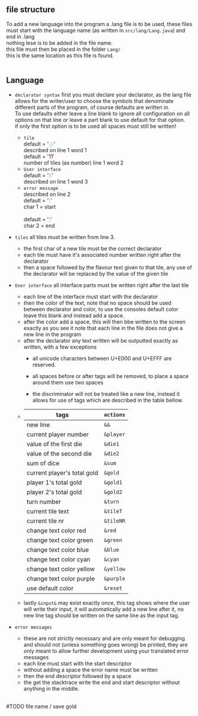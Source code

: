 ## file structure
To add a new language into the program a .lang file is to be used, these files must start with the language name (as written in `src/lang/Lang.java`) and end in .lang<br>
nothing lese is to be added in the file name.<br>
this file must then be placed in the folder `Lang/`<br>
this is the same location as this file is found.
<br><br>
## Language
- `declarator syntax` first you must declare your declarator, as the lang file allows for the writer/user to choose the symbols that denominate different parts of the program, of course defaults are written in. <br>To use defaults either leave a line blank to ignore all configuration on all options on that line or leave a part blank to use default for that option.<br>if only the first  option is to be used all spaces must still be written!

  - `tile`<br>
  default = '<span style="color:lightgreen">@</span>'<br>
  described on line 1 word 1<br>
  default = '11'<br>
  number of tiles (as number) line 1 word 2
  - `User interface`<br>
  default = '<span style="color:lightgreen">&</span>'<br>
  described on line 1 word 3
  - `error message`<br>
  described on line 2<br>
  default = '<span style="color:lightgreen">[</span>'<br>
  char 1 = start<br><br>
  default = '<span style="color:lightgreen">]</span>'<br>
  char 2 = end

- `tiles` all tiles must be written from line 3.
  - the first char of a new tile must be the correct declarator
  - each tile must have it's associated number written right after the declarator
  - then a space followed by the flavour text given to that tile, any use of the declarator will be replaced by the value of the given tile
- `User interface` all interface parts must be written right after the last tile
  - each line of the interface must start with the declarator
  - then the color of the text, note that no space should be used between declarator and color, to use the consoles default color leave this blank  and instead add a space.
  - after the color add a space, this will then bbe written to the screen exactly as you see it note that each line in the file does not give a new line in the program
  - after the declarator any text written will be outputted exactly as written, with a few exceptions
    - all unicode characters between U+E000 and U+EFFF are reserved.
    - all spaces before or after tags will be removed, to place a space around them use two spaces<br>

    - the discriminator will not be treated like a new line, instead it allows for use of tags which are described in the table bellow. 
  - | tags                        |`actions`|
    |-----------------------------|---------|
    | new line                    |`&&     `|
    | current player number       |`&player`|
    | value of the first die      |`&die1  `|
    | value of the second die     |`&die2  `|
    | sum of dice                 |`&sum   `|
    | current player's total gold |`&gold  `|
    | player 1's total gold       |`&gold1 `|
    | player 2's total gold       |`&gold2 `|
    | turn number                 |`&turn  `|
    | current tile text           |`&tileT `|
    | current tile nr             |`&tileNR`|
    | change text color red       |`&red   `|
    | change text color green     |`&green `|
    | change text color blue      |`&blue  `|
    | change text color cyan      |`&cyan  `|
    | change text color yellow    |`&yellow`|
    | change text color purple    |`&purple`|
    | use default color           |`&reset `|
  - lastly `&input&` may exist exactly once, this tag shows where the user will write their input, it will automatically add a new line after it, no new line tag should be written on the same line as the input tag.
- `error messages`
  - these are not strictly necessary and are only meant for debugging and should not (unless something goes wrong) be printed, they are only meant to allow further development using your translated error messages
  - each line must start with the start descriptor
  - without adding a space the error name must be written
  - then the end descriptor followed by a space
  - the get the stacktrace write the end and start descriptor without anything in the middle.

<br>
#TODO file name / save gold